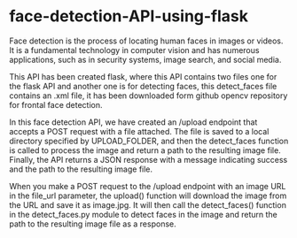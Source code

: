 # face-detection-API-using-flask
Face detection is the process of locating human faces in images or videos. It is a fundamental technology in computer vision and has numerous applications, such as in security systems, image search, and social media.

This API has been created flask, where this API contains two files one for the flask API and another one is for detecting faces, this detect_faces file contains an .xml file, it has been downloaded form github opencv repository for frontal face detection.

In this face detection API, we have created an /upload endpoint that accepts a POST request with a file attached. The file is saved to a local directory specified by UPLOAD_FOLDER, and then the detect_faces function is called to process the image and return a path to the resulting image file. Finally, the API returns a JSON response with a message indicating success and the path to the resulting image file.

When you make a POST request to the /upload endpoint with an image URL in the file_url parameter, the upload() function will download the image from the URL and save it as image.jpg. It will then call the detect_faces() function in the detect_faces.py module to detect faces in the image and return the path to the resulting image file as a response.
